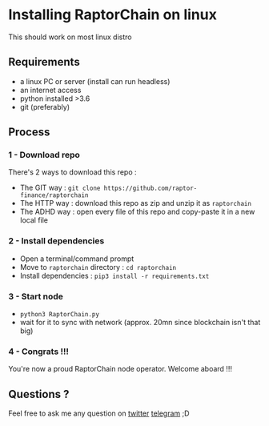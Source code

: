 # Installing RaptorChain on linux
This should work on most linux distro

## Requirements
- a linux PC or server (install can run headless)
- an internet access
- python installed >3.6
- git (preferably)

## Process
### 1 - Download repo
There's 2 ways to download this repo :
- The GIT way : `git clone https://github.com/raptor-finance/raptorchain`
- The HTTP way : download this repo as zip and unzip it as `raptorchain`
- The ADHD way : open every file of this repo and copy-paste it in a new local file

### 2 - Install dependencies
- Open a terminal/command prompt
- Move to `raptorchain` directory : `cd raptorchain`
- Install dependencies : `pip3 install -r requirements.txt`

### 3 - Start node
- `python3 RaptorChain.py`
- wait for it to sync with network (approx. 20mn since blockchain isn't that big)

### 4 - Congrats !!!
You're now a proud RaptorChain node operator. Welcome aboard !!!

## Questions ?
Feel free to ask me any question on [twitter](https://twitter.com/raptorchainio) [telegram](https://t.me/RaptorSwap) ;D